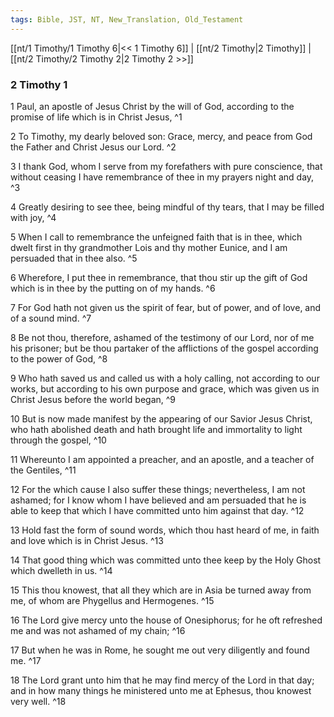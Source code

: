 ```yaml
---
tags: Bible, JST, NT, New_Translation, Old_Testament
---
```


[[nt/1 Timothy/1 Timothy 6|<< 1 Timothy 6]] | [[nt/2 Timothy|2 Timothy]] | [[nt/2 Timothy/2 Timothy 2|2 Timothy 2 >>]]

### 2 Timothy 1

1 Paul, an apostle of Jesus Christ by the will of God, according to the promise of life which is in Christ Jesus,  ^1

2 To Timothy, my dearly beloved son: Grace, mercy, and peace from God the Father and Christ Jesus our Lord.  ^2

3 I thank God, whom I serve from my forefathers with pure conscience, that without ceasing I have remembrance of thee in my prayers night and day,  ^3

4 Greatly desiring to see thee, being mindful of thy tears, that I may be filled with joy,  ^4

5 When I call to remembrance the unfeigned faith that is in thee, which dwelt first in thy grandmother Lois and thy mother Eunice, and I am persuaded that in thee also.  ^5

6 Wherefore, I put thee in remembrance, that thou stir up the gift of God which is in thee by the putting on of my hands.  ^6

7 For God hath not given us the spirit of fear, but of power, and of love, and of a sound mind.  ^7

8 Be not thou, therefore, ashamed of the testimony of our Lord, nor of me his prisoner; but be thou partaker of the afflictions of the gospel according to the power of God,  ^8

9 Who hath saved us and called us with a holy calling, not according to our works, but according to his own purpose and grace, which was given us in Christ Jesus before the world began,  ^9

10 But is now made manifest by the appearing of our Savior Jesus Christ, who hath abolished death and hath brought life and immortality to light through the gospel,  ^10

11 Whereunto I am appointed a preacher, and an apostle, and a teacher of the Gentiles,  ^11

12 For the which cause I also suffer these things; nevertheless, I am not ashamed; for I know whom I have believed and am persuaded that he is able to keep that which I have committed unto him against that day.  ^12

13 Hold fast the form of sound words, which thou hast heard of me, in faith and love which is in Christ Jesus.  ^13

14 That good thing which was committed unto thee keep by the Holy Ghost which dwelleth in us.  ^14

15 This thou knowest, that all they which are in Asia be turned away from me, of whom are Phygellus and Hermogenes.  ^15

16 The Lord give mercy unto the house of Onesiphorus; for he oft refreshed me and was not ashamed of my chain;  ^16

17 But when he was in Rome, he sought me out very diligently and found me.  ^17

18 The Lord grant unto him that he may find mercy of the Lord in that day; and in how many things he ministered unto me at Ephesus, thou knowest very well.  ^18

 
